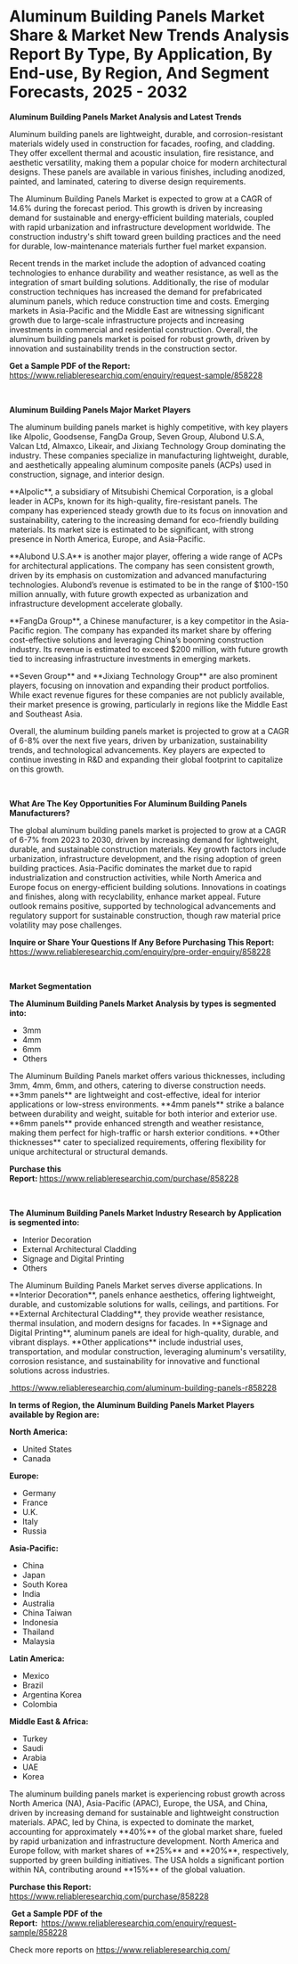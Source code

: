 <p><h1>Aluminum Building Panels Market Share & Market New Trends Analysis Report By Type, By Application, By End-use, By Region, And Segment Forecasts, 2025 - 2032</h1></p><p><strong>Aluminum Building Panels Market Analysis and Latest Trends</strong></p>
<p><p>Aluminum building panels are lightweight, durable, and corrosion-resistant materials widely used in construction for facades, roofing, and cladding. They offer excellent thermal and acoustic insulation, fire resistance, and aesthetic versatility, making them a popular choice for modern architectural designs. These panels are available in various finishes, including anodized, painted, and laminated, catering to diverse design requirements.</p><p>The Aluminum Building Panels Market is expected to grow at a CAGR of 14.6% during the forecast period. This growth is driven by increasing demand for sustainable and energy-efficient building materials, coupled with rapid urbanization and infrastructure development worldwide. The construction industry's shift toward green building practices and the need for durable, low-maintenance materials further fuel market expansion.</p><p>Recent trends in the market include the adoption of advanced coating technologies to enhance durability and weather resistance, as well as the integration of smart building solutions. Additionally, the rise of modular construction techniques has increased the demand for prefabricated aluminum panels, which reduce construction time and costs. Emerging markets in Asia-Pacific and the Middle East are witnessing significant growth due to large-scale infrastructure projects and increasing investments in commercial and residential construction. Overall, the aluminum building panels market is poised for robust growth, driven by innovation and sustainability trends in the construction sector.</p></p>
<p><strong>Get a Sample PDF of the Report:&nbsp;</strong> <a href="https://www.reliableresearchiq.com/enquiry/request-sample/858228?utm_campaign=2227&utm_medium=2&utm_source=Github&utm_content=ia&utm_term=25012025&utm_id=aluminum-building-panels">https://www.reliableresearchiq.com/enquiry/request-sample/858228</a></p>
<p>&nbsp;</p>
<p><strong>Aluminum Building Panels Major Market Players</strong></p>
<p><p>The aluminum building panels market is highly competitive, with key players like Alpolic, Goodsense, FangDa Group, Seven Group, Alubond U.S.A, Valcan Ltd, Almaxco, Likeair, and Jixiang Technology Group dominating the industry. These companies specialize in manufacturing lightweight, durable, and aesthetically appealing aluminum composite panels (ACPs) used in construction, signage, and interior design.</p><p>**Alpolic**, a subsidiary of Mitsubishi Chemical Corporation, is a global leader in ACPs, known for its high-quality, fire-resistant panels. The company has experienced steady growth due to its focus on innovation and sustainability, catering to the increasing demand for eco-friendly building materials. Its market size is estimated to be significant, with strong presence in North America, Europe, and Asia-Pacific.</p><p>**Alubond U.S.A** is another major player, offering a wide range of ACPs for architectural applications. The company has seen consistent growth, driven by its emphasis on customization and advanced manufacturing technologies. Alubond’s revenue is estimated to be in the range of $100-150 million annually, with future growth expected as urbanization and infrastructure development accelerate globally.</p><p>**FangDa Group**, a Chinese manufacturer, is a key competitor in the Asia-Pacific region. The company has expanded its market share by offering cost-effective solutions and leveraging China’s booming construction industry. Its revenue is estimated to exceed $200 million, with future growth tied to increasing infrastructure investments in emerging markets.</p><p>**Seven Group** and **Jixiang Technology Group** are also prominent players, focusing on innovation and expanding their product portfolios. While exact revenue figures for these companies are not publicly available, their market presence is growing, particularly in regions like the Middle East and Southeast Asia.</p><p>Overall, the aluminum building panels market is projected to grow at a CAGR of 6-8% over the next five years, driven by urbanization, sustainability trends, and technological advancements. Key players are expected to continue investing in R&D and expanding their global footprint to capitalize on this growth.</p></p>
<p>&nbsp;</p>
<p><strong>What Are The Key Opportunities For Aluminum Building Panels Manufacturers?</strong></p>
<p><p>The global aluminum building panels market is projected to grow at a CAGR of 6-7% from 2023 to 2030, driven by increasing demand for lightweight, durable, and sustainable construction materials. Key growth factors include urbanization, infrastructure development, and the rising adoption of green building practices. Asia-Pacific dominates the market due to rapid industrialization and construction activities, while North America and Europe focus on energy-efficient building solutions. Innovations in coatings and finishes, along with recyclability, enhance market appeal. Future outlook remains positive, supported by technological advancements and regulatory support for sustainable construction, though raw material price volatility may pose challenges.</p></p>
<p><strong>Inquire or Share Your Questions If Any Before Purchasing This Report:</strong> <a href="https://www.reliableresearchiq.com/enquiry/pre-order-enquiry/858228?utm_campaign=2227&utm_medium=2&utm_source=Github&utm_content=ia&utm_term=25012025&utm_id=aluminum-building-panels">https://www.reliableresearchiq.com/enquiry/pre-order-enquiry/858228</a></p>
<p>&nbsp;</p>
<p><strong>Market Segmentation</strong></p>
<p><strong>The Aluminum Building Panels Market Analysis by types is segmented into:</strong></p>
<p><ul><li>3mm</li><li>4mm</li><li>6mm</li><li>Others</li></ul></p>
<p><p>The Aluminum Building Panels market offers various thicknesses, including 3mm, 4mm, 6mm, and others, catering to diverse construction needs. **3mm panels** are lightweight and cost-effective, ideal for interior applications or low-stress environments. **4mm panels** strike a balance between durability and weight, suitable for both interior and exterior use. **6mm panels** provide enhanced strength and weather resistance, making them perfect for high-traffic or harsh exterior conditions. **Other thicknesses** cater to specialized requirements, offering flexibility for unique architectural or structural demands.</p></p>
<p><strong>Purchase this Report:&nbsp;</strong><a href="https://www.reliableresearchiq.com/purchase/858228?utm_campaign=2227&utm_medium=2&utm_source=Github&utm_content=ia&utm_term=25012025&utm_id=aluminum-building-panels">https://www.reliableresearchiq.com/purchase/858228</a></p>
<p>&nbsp;</p>
<p><strong>The Aluminum Building Panels Market Industry Research by Application is segmented into:</strong></p>
<p><ul><li>Interior Decoration</li><li>External Architectural Cladding</li><li>Signage and Digital Printing</li><li>Others</li></ul></p>
<p><p>The Aluminum Building Panels Market serves diverse applications. In **Interior Decoration**, panels enhance aesthetics, offering lightweight, durable, and customizable solutions for walls, ceilings, and partitions. For **External Architectural Cladding**, they provide weather resistance, thermal insulation, and modern designs for facades. In **Signage and Digital Printing**, aluminum panels are ideal for high-quality, durable, and vibrant displays. **Other applications** include industrial uses, transportation, and modular construction, leveraging aluminum's versatility, corrosion resistance, and sustainability for innovative and functional solutions across industries.</p></p>
<p><a href="https://www.reliableresearchiq.com/aluminum-building-panels-r858228?utm_campaign=2227&utm_medium=2&utm_source=Github&utm_content=ia&utm_term=25012025&utm_id=aluminum-building-panels">&nbsp;https://www.reliableresearchiq.com/aluminum-building-panels-r858228</a></p>
<p><strong>In terms of Region, the Aluminum Building Panels Market Players available by Region are:</strong></p>
<p>
    <p> <strong> North America: </strong>
        <ul>
            <li>United States</li>
            <li>Canada</li>
        </ul>
        </p> 
    <p> <strong> Europe: </strong>
        <ul>
            <li>Germany</li>
            <li>France</li>
            <li>U.K.</li>
            <li>Italy</li>
            <li>Russia</li>
        </ul>
        </p> 
    <p> <strong> Asia-Pacific: </strong>
        <ul>
            <li>China</li>
            <li>Japan</li>
            <li>South Korea</li>
            <li>India</li>
            <li>Australia</li>
            <li>China Taiwan</li>
            <li>Indonesia</li>
            <li>Thailand</li>
            <li>Malaysia</li>
        </ul>
        </p> 
    <p> <strong> Latin America: </strong>
        <ul>
            <li>Mexico</li>
            <li>Brazil</li>
            <li>Argentina Korea</li>
            <li>Colombia</li>
        </ul>
        </p> 
    <p> <strong> Middle East & Africa: </strong>
        <ul>
            <li>Turkey</li>
            <li>Saudi</li>
            <li>Arabia</li>
            <li>UAE</li>
            <li>Korea</li>
        </ul>
    </p>
    </p>
<p><p>The aluminum building panels market is experiencing robust growth across North America (NA), Asia-Pacific (APAC), Europe, the USA, and China, driven by increasing demand for sustainable and lightweight construction materials. APAC, led by China, is expected to dominate the market, accounting for approximately **40%** of the global market share, fueled by rapid urbanization and infrastructure development. North America and Europe follow, with market shares of **25%** and **20%**, respectively, supported by green building initiatives. The USA holds a significant portion within NA, contributing around **15%** of the global valuation.</p></p>
<p><strong>Purchase this Report: </strong><a href="https://www.reliableresearchiq.com/purchase/858228?utm_campaign=2227&utm_medium=2&utm_source=Github&utm_content=ia&utm_term=25012025&utm_id=aluminum-building-panels">https://www.reliableresearchiq.com/purchase/858228</a></p>
<p>&nbsp;<strong>Get a Sample PDF of the Report:&nbsp;&nbsp;</strong><a href="https://www.reliableresearchiq.com/enquiry/request-sample/858228?utm_campaign=2227&utm_medium=2&utm_source=Github&utm_content=ia&utm_term=25012025&utm_id=aluminum-building-panels">https://www.reliableresearchiq.com/enquiry/request-sample/858228</a></p>
<p><strong></strong></p>
<p>Check more reports on <a href="https://www.reliableresearchiq.com/?utm_campaign=2227&utm_medium=2&utm_source=Github&utm_content=ia&utm_term=25012025&utm_id=aluminum-building-panels">https://www.reliableresearchiq.com/</a></p>
